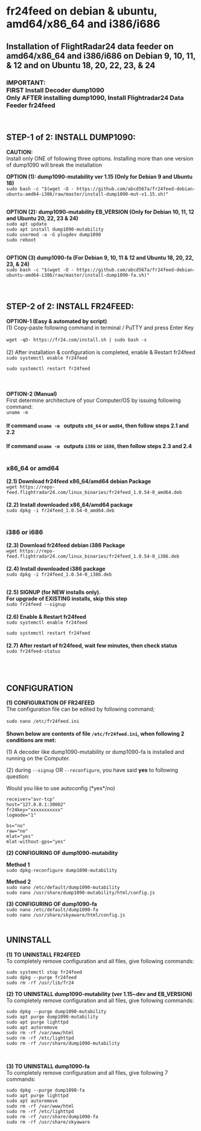 # fr24feed on debian & ubuntu, amd64/x86_64 and i386/i686
## Installation of FlightRadar24 data feeder on amd64/x86_64 and i386/i686 on Debian 9, 10, 11, & 12 and on Ubuntu 18, 20, 22, 23, & 24 </br> 
### IMPORTANT: </br> FIRST Install Decoder dump1090 </br> Only AFTER installing dump1090, Install Flightradar24 Data Feeder fr24feed

</br>



## STEP-1 of 2: INSTALL DUMP1090:
**CAUTION:** </br>
Install only ONE of following three options. Installing more than one version of dump1090 will break the installation </br>

 **OPTION (1): dump1090-mutability ver 1.15 (Only for Debian 9 and Ubuntu 18)** </br>
`sudo bash -c "$(wget -O - https://github.com/abcd567a/fr24feed-debian-ubuntu-amd64-i386/raw/master/install-dump1090-mut-v1.15.sh)"` </br></br>

**OPTION (2): dump1090-mutability EB_VERSION (Only for Debian 10, 11, 12 and Ubuntu 20, 22, 23 & 24)** </br>
`sudo apt update  ` </br>
`sudo apt install dump1090-mutability  ` </br>
`sudo usermod -a -G plugdev dump1090  ` </br>
`sudo reboot  ` </br>
</br>

**OPTION (3) dump1090-fa (For Debian 9, 10, 11 & 12 and Ubuntu 18, 20, 22, 23, & 24)** </br>
`sudo bash -c "$(wget -O - https://github.com/abcd567a/fr24feed-debian-ubuntu-amd64-i386/raw/master/install-dump1090-fa.sh)"` </br></br>
</br>
## STEP-2 of 2: INSTALL FR24FEED:
**OPTION-1 (Easy & automated by script)** </br>
(1) Copy-paste following command in terminal / PuTTY and press Enter Key </br></br>
`wget -qO- https://fr24.com/install.sh | sudo bash -s `
</br></br>
(2) After installation & configuration is completed, enable & Restart fr24feed </br>
`sudo systemctl enable fr24feed   `

`sudo systemctl restart fr24feed   `
</br></br>
</br></br>
**OPTION-2 (Manual)** </br>
First determine architecture of your Computer/OS by issuing following command: </br>
`uname -m  `
</br>
#### If command `uname -m ` outputs `x86_64` or `amd64`, then follow steps **2.1** and **2.2** </br>
#### If command `uname -m ` outputs `i386` or `i686`, then follow steps **2.3** and **2.4** </br></br>

### x86_64 or amd64
**(2.1) Download fr24feed x86_64/amd64 debian Package** </br>
`wget https://repo-feed.flightradar24.com/linux_binaries/fr24feed_1.0.54-0_amd64.deb `
</br></br>
**(2.2) Install downloaded x86_64/amd64 package** </br>
`sudo dpkg -i fr24feed_1.0.54-0_amd64.deb  `
</br></br>
### i386 or i686
**(2.3) Download fr24feed debian i386 Package** </br>
`wget https://repo-feed.flightradar24.com/linux_binaries/fr24feed_1.0.54-0_i386.deb `
</br></br>
**(2.4) Install downloaded  i386 package** </br>
`sudo dpkg -i fr24feed_1.0.54-0_i386.deb `
</br></br>


**(2.5) SIGNUP (for NEW installs only). </br>For upgrade of EXISTING installs, skip this step** </br>
`sudo fr24feed --signup   `
</br></br>
**(2.6) Enable & Restart fr24feed** </br>
`sudo systemctl enable fr24feed   `

`sudo systemctl restart fr24feed   `
</br></br>
**(2.7) After restart of fr24feed, wait few minutes, then check status** </br>
`sudo fr24feed-status   `

</br></br>
## CONFIGURATION

**(1) CONFIGURATION OF FR24FEED** </br>
The configuration file can be edited by following command; </br></br>
`sudo nano /etc/fr24feed.ini` </br></br>
**Shown below are contents of file `/etc/fr24feed.ini`, when following 2 conditions are met:** </br>

(1) A decoder like dump1090-mutability or dump1090-fa is installed and running on the Computer. </br>

(2) during `--signup` OR `--reconfigure`, you have said **yes** to following question:</br>

Would you like to use autoconfig (\*yes\*/no) </br>
```
receiver="avr-tcp"
host="127.0.0.1:30002"
fr24key="xxxxxxxxxxx"
logmode="1"

bs="no"
raw="no"
mlat="yes"
mlat-without-gps="yes"

```

**(2) CONFIGURING OF dump1090-mutability** </br>

**Method 1** </br>
`sudo dpkg-reconfigure dump1090-mutability  `
</br>

**Method 2** </br>
`sudo nano /etc/default/dump1090-mutability  ` </br>
`sudo nano /usr/share/dump1090-mutability/html/config.js  ` </br>


**(3) CONFIGURING OF dump1090-fa** </br>
`sudo nano /etc/default/dump1090-fa  ` </br>
`sudo nano /usr/share/skyaware/html/config.js  ` </br>
</br>

## UNINSTALL </br>
**(1) TO UNINSTALL FR24FEED** </br>
To completely remove configuration and all files, give following commands:</br>

`sudo systemctl stop fr24feed ` </br>
`sudo dpkg --purge fr24feed  ` </br>
`sudo rm -rf /usr/lib/fr24  ` </br>


**(2) TO UNINSTALL dump1090-mutability (ver 1.15~dev and EB_VERSION)** </br>
To completely remove configuration and all files, give following commands: </br>

`sudo dpkg --purge dump1090-mutability  ` </br>
`sudo apt purge dump1090-mutability  ` </br>
`sudo apt purge lighttpd  ` </br>
`sudo apt autoremove  ` </br>
`sudo rm -rf /var/www/html  ` </br>
`sudo rm -rf /etc/lighttpd  ` </br>
`sudo rm -rf /usr/share/dump1090-mutability  ` </br>


</br>

**(3) TO UNINSTALL dump1090-fa** </br>
To completely remove configuration and all files, give following 7 commands: </br>

`sudo dpkg --purge dump1090-fa  ` </br>
`sudo apt purge lighttpd  ` </br>
`sudo apt autoremove  ` </br>
`sudo rm -rf /var/www/html  ` </br>
`sudo rm -rf /etc/lighttpd  ` </br>
`sudo rm -rf /usr/share/dump1090-fa  ` </br>
`sudo rm -rf /usr/share/skyaware  ` </br>

